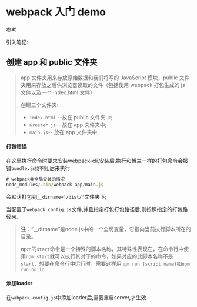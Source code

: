 # webpack 入门 demo

[参考](https://segmentfault.com/a/1190000006178770#articleHeader0)

引入笔记:

## 创建 app 和 public 文件夹

> app 文件夹用来存放原始数据和我们将写的 JavaScript 模块，public 文件夹用来存放之后供浏览器读取的文件（包括使用 webpack 打包生成的 js 文件以及一个 index.html 文件）
>
> 创建三个文件夹:
>
> - `index.html` --放在 public 文件夹中;
> - `Greeter.js`-- 放在 app 文件夹中;
> - `main.js`-- 放在 app 文件夹中;

#### 打包错误

在这里执行命令时要求安装webpack-cli,安装后,执行和博主一样的打包命令会报错`bundle.js找不到`,后来执行

```javascript
# webpack非全局安装的情况
node_modules/.bin/webpack app/main.js
```

会默认打包到`__dirname+'/dist/'`文件夹下;

当配置了`webpack.config.js`文件,并且指定打包打包路径后,则按照指定的打包路径来.

> **注**：“__dirname”是node.js中的一个全局变量，它指向当前执行脚本所在的目录。
>
> npm的`start`命令是一个特殊的脚本名称，其特殊性表现在，在命令行中使用`npm start`就可以执行其对于的命令，如果对应的此脚本名称不是`start`，想要在命令行中运行时，需要这样用`npm run {script name}`如`npm run build`

#### 添加loader

在`wabpack.config.js`中添加loader后,需要重启server,才生效.